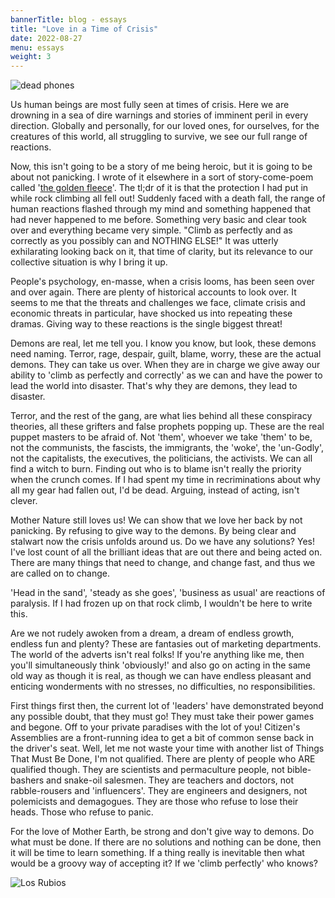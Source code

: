 ```yaml
---
bannerTitle: blog - essays
title: "Love in a Time of Crisis"
date: 2022-08-27
menu: essays
weight: 3
---
```


![dead phones](/images/faves/deadPhones.jpg "Holy Isle, Arran, Scotland")


Us human beings are most fully seen at times of crisis. Here we are
drowning in a sea of dire warnings and stories of imminent peril in
every direction. Globally and personally, for our loved ones, for
ourselves, for the creatures of this world, all struggling to survive, we see
our full range of reactions.

Now, this isn't going to be a story of me being heroic, but it is going to be
about not panicking. I wrote of it elsewhere in a sort of story-come-poem
called '[the golden fleece](/hk/yarn/golden-fleece)'. The tl;dr of it is that
the protection I had put in while rock climbing all fell out! Suddenly faced
with a death fall, the range of human reactions flashed through my mind and
something happened that had never happened to me before. Something very basic
and clear took over and everything became very simple. "Climb as perfectly and
as correctly as you possibly can and NOTHING ELSE!" It was utterly exhilarating
looking back on it, that time of clarity, but its relevance to our collective
situation is why I bring it up.

People's psychology, en-masse, when a crisis looms, has been seen over and over
again. There are plenty of historical accounts to look over. It seems to me
that the threats and challenges we face, climate crisis and economic threats in
particular, have shocked us into repeating these dramas. Giving way to these
reactions is the single biggest threat!

Demons are real, let me tell you. I know you know, but look, these demons need
naming. Terror, rage, despair, guilt, blame, worry, these are the actual
demons. They can take us over. When they are in charge we give away our ability
to 'climb as perfectly and correctly' as we can and have the power to lead the
world into disaster. That's why they are demons, they lead to disaster.

Terror, and the rest of the gang, are what lies behind all these conspiracy
theories, all these grifters and false prophets popping up. These are the real
puppet masters to be afraid of. Not 'them', whoever we take 'them' to be, not
the communists, the fascists, the immigrants, the 'woke', the 'un-Godly', not
the capitalists, the executives, the politicians, the activists. We can all
find a witch to burn. Finding out who is to blame isn't really the priority
when the crunch comes. If I had spent my time in recriminations about why all
my gear had fallen out, I'd be dead. Arguing, instead of acting, isn't clever.

Mother Nature still loves us! We can show that we love her back by not
panicking. By refusing to give way to the demons. By being clear and stalwart
now the crisis unfolds around us. Do we have any solutions? Yes! I've lost
count of all the brilliant ideas that are out there and being acted on. There
are many things that need to change, and change fast, and thus we are called on
to change.

'Head in the sand', 'steady as she goes', 'business as usual' are reactions of
paralysis. If I had frozen up on that rock climb, I wouldn't be here to write
this. 

Are we not rudely awoken from a dream, a dream of endless growth, endless
fun and plenty? These are fantasies out of marketing departments. The world of
the adverts isn't real folks! If you're anything like me, then you'll
simultaneously think 'obviously!' and also go on acting in the same old way as
though it is real, as though we can have endless pleasant and enticing
wonderments with no stresses, no difficulties, no responsibilities.

First things first then, the current lot of 'leaders' have demonstrated beyond
any possible doubt, that they must go! They must take their power games and
begone. Off to your private paradises with the lot of you! Citizen's Assemblies
are a front-running idea to get a bit of common sense back in the driver's
seat. Well, let me not waste your time with another list of Things That Must Be
Done, I'm not qualified. There are plenty of people who ARE qualified though.
They are scientists and permaculture people, not bible-bashers and snake-oil
salesmen. They are teachers and doctors, not rabble-rousers and 'influencers'.
They are engineers and designers, not polemicists and demagogues. They are
those who refuse to lose their heads. Those who refuse to panic.

For the love of Mother Earth, be strong and don't give way to demons. Do what
must be done. If there are no solutions and nothing can be done, then it will
be time to learn something. If a thing really is inevitable then what would be
a groovy way of accepting it? If we 'climb perfectly' who knows?

![Los Rubios](/images/faves/losrubios_h&d_pembroke98.jpg "Los Rubios. Hughie and Damian on first ascent, Pembroke 98")
